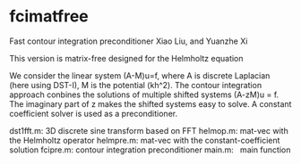 # fcimatfree

Fast contour integration preconditioner
Xiao Liu, and Yuanzhe Xi

This version is matrix-free designed for the Helmholtz equation

We consider the linear system (A-M)u=f, where A is discrete Laplacian (here using DST-I), M is the potential (kh^2). The contour integration approach conbines the solutions of multiple shifted systems (A-zM)u = f. The imaginary part of z makes the shifted systems easy to solve. A constant coefficient solver is used as a preconditioner.

dst1fft.m: 3D discrete sine transform based on FFT
helmop.m:  mat-vec with the Helmholtz operator
helmpre.m: mat-vec with the constant-coefficient solution
fcipre.m:  contour integration preconditioner
main.m:    main function

